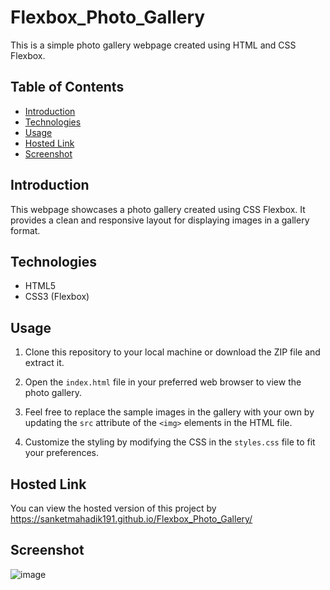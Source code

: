 # Flexbox_Photo_Gallery


This is a simple photo gallery webpage created using HTML and CSS Flexbox.

## Table of Contents

- [Introduction](#introduction)
- [Technologies](#technologies)
- [Usage](#usage)
- [Hosted Link](#hosted-link)
- [Screenshot](#screenshot)

## Introduction

This webpage showcases a photo gallery created using CSS Flexbox. 
It provides a clean and responsive layout for displaying images in a gallery format.

## Technologies

- HTML5
- CSS3 (Flexbox)

## Usage

1. Clone this repository to your local machine or download the ZIP file and extract it.

2. Open the `index.html` file in your preferred web browser to view the photo gallery.

3. Feel free to replace the sample images in the gallery with your own by updating the `src` attribute of the `<img>` elements in the HTML file.

4. Customize the styling by modifying the CSS in the `styles.css` file to fit your preferences.

## Hosted Link

You can view the hosted version of this project by https://sanketmahadik191.github.io/Flexbox_Photo_Gallery/

## Screenshot

![image](https://github.com/sanketmahadik191/Flexbox_Photo_Gallery/assets/125791466/9ca3e2e6-907d-4104-a646-2b7c4bee380b)

